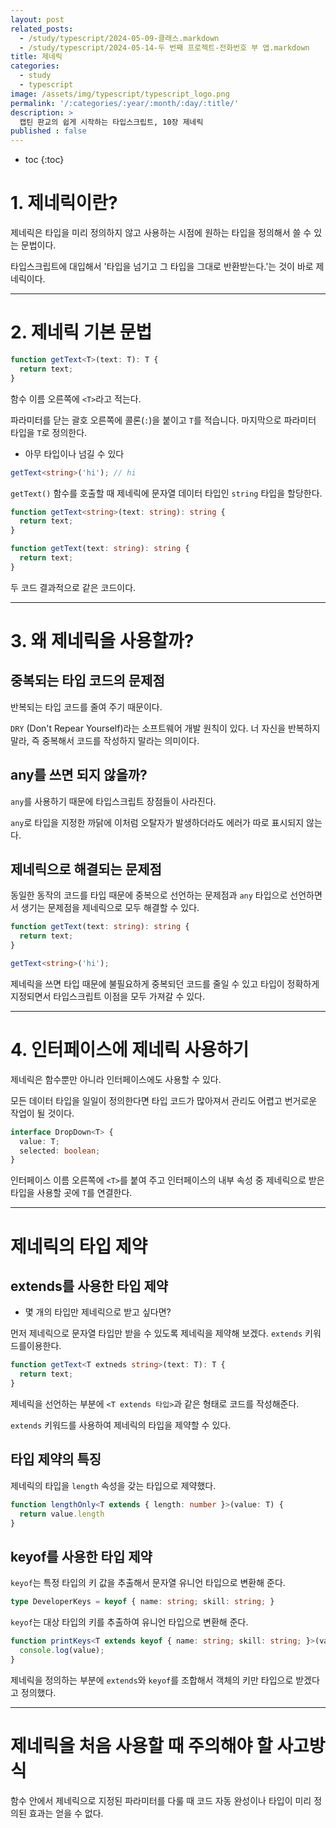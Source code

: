 ```yaml
---
layout: post
related_posts:
  - /study/typescript/2024-05-09-클래스.markdown
  - /study/typescript/2024-05-14-두 번째 프로젝트-전화번호 부 앱.markdown
title: 제네릭
categories:
  - study
  - typescript
image: /assets/img/typescript/typescript_logo.png
permalink: '/:categories/:year/:month/:day/:title/'
description: >
  캡틴 판교의 쉽게 시작하는 타입스크립트, 10장 제네릭
published : false
---
```


* toc
{:toc}

# 1. 제네릭이란?

제네릭은 타입을 미리 정의하지 않고 사용하는 시점에 원하는 타입을 정의해서 쓸 수 있는 문법이다.

타입스크립트에 대입해서 '타입을 넘기고 그 타입을 그대로 반환받는다.'는 것이 바로 제네릭이다.

---
# 2. 제네릭 기본 문법

```ts
function getText<T>(text: T): T {
  return text;
}
```

함수 이름 오른쪽에 `<T>`라고 적는다. 

파라미터를 닫는 괄호 오른쪽에 콜론(`:`)을 붙이고 `T`를 적습니다. 마지막으로 파라미터 타입을 `T`로 정의한다.

- 아무 타입이나 넘길 수 있다

```ts
getText<string>('hi'); // hi
```

`getText()` 함수를 호출할 때 제네릭에 문자열 데이터 타입인 `string` 타입을 할당한다.

```ts
function getText<string>(text: string): string {
  return text;
}

function getText(text: string): string {
  return text;
}
```

두 코드 결과적으로 같은 코드이다.

---
# 3. 왜 제네릭을 사용할까?

## 중복되는 타입 코드의 문제점

반복되는 타입 코드를 줄여 주기 때문이다.

`DRY` (Don't Repear Yourself)라는 소프트웨어 개발 원칙이 있다. 너 자신을 반복하지 말라, 즉 중복해서 코드를 작성하지 말라는 의미이다.

## any를 쓰면 되지 않을까?

`any`를 사용하기 때문에 타입스크립트 장점들이 사라진다.

`any`로 타입을 지정한 까닭에 이처럼 오탈자가 발생하더라도 에러가 따로 표시되지 않는다.

## 제네릭으로 해결되는 문제점

동일한 동작의 코드를 타입 때문에 중복으로 선언하는 문제점과 `any` 타입으로 선언하면서 생기는 문제점을 제네릭으로 모두 해결할 수 있다.

```ts
function getText(text: string): string {
  return text;
}

getText<string>('hi');
```

제네릭을 쓰면 타입 때문에 불필요하게 중복되던 코드를 줄일 수 있고 타입이 정확하게 지정되면서 타입스크립트 이점을 모두 가져갈 수 있다.

---
# 4. 인터페이스에 제네릭 사용하기

제네릭은 함수뿐만 아니라 인터페이스에도 사용할 수 있다.

모든 데이터 타입을 일일이 정의한다면 타입 코드가 많아져서 관리도 어렵고 번거로운 작업이 될 것이다.

```ts
interface DropDown<T> {
  value: T;
  selected: boolean;
}
```

인터페이스 이름 오른쪽에 `<T>`를 붙여 주고 인터페이스의 내부 속성 중 제네릭으로 받은 타입을 사용할 곳에 `T`를 연결한다.

---
# 제네릭의 타입 제약

## extends를 사용한 타입 제약

- 몇 개의 타입만 제네릭으로 받고 싶다면?

먼저 제네릭으로 문자열 타입만 받을 수 있도록 제네릭을 제약해 보겠다. `extends` 키워드를이용한다.

```ts
function getText<T extneds string>(text: T): T {
  return text;
}
```

제네릭을 선언하는 부분에 `<T extends 타입>`과 같은 형태로 코드를 작성해준다.

`extends` 키워드를 사용하여 제네릭의 타입을 제약할 수 있다.

## 타입 제약의 특징

제네릭의 타입을 `length` 속성을 갖는 타입으로 제약했다.

```ts
function lengthOnly<T extends { length: number }>(value: T) {
  return value.length
}
```

## keyof를 사용한 타입 제약

`keyof`는 특정 타입의 키 값을 추출해서 문자열 유니언 타입으로 변환해 준다.

```ts
type DeveloperKeys = keyof { name: string; skill: string; }
```

`keyof`는 대상 타입의 키를 추출하여 유니언 타입으로 변환해 준다.

```ts
function printKeys<T extends keyof { name: string; skill: string; }>(value: T) {
  console.log(value);
}
```

제네릭을 정의하는 부분에 `extends`와 `keyof`를 조합해서 객체의 키만 타입으로 받겠다고 정의했다.

---
# 제네릭을 처음 사용할 때 주의해야 할 사고방식

함수 안에서 제네릭으로 지정된 파라미터를 다룰 때 코드 자동 완성이나 타입이 미리 정의된 효과는 얻을 수 없다.